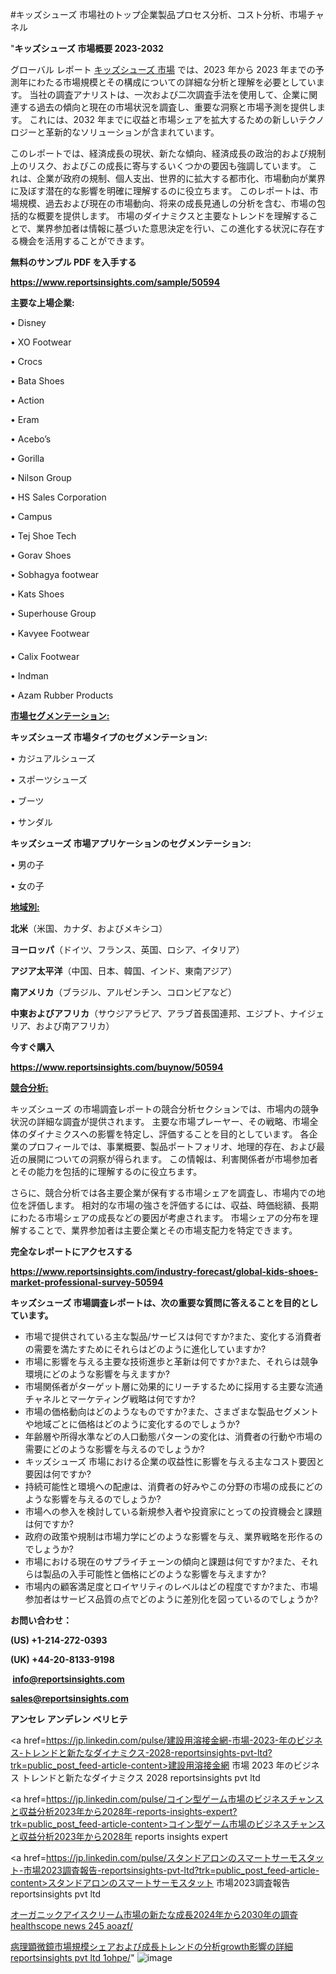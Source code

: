 #キッズシューズ 市場社のトップ企業製品プロセス分析、コスト分析、市場チャネル

"<strong>キッズシューズ 市場概要 2023-2032</strong>

グローバル レポート <a href=https://www.reportsinsights.com/sample/50594>キッズシューズ 市場</a> では、2023 年から 2023 年までの予測年にわたる市場規模とその構成についての詳細な分析と理解を必要としています。 当社の調査アナリストは、一次および二次調査手法を使用して、企業に関連する過去の傾向と現在の市場状況を調査し、重要な洞察と市場予測を提供します。 これには、2032 年までに収益と市場シェアを拡大​​するための新しいテクノロジーと革新的なソリューションが含まれています。

このレポートでは、経済成長の現状、新たな傾向、経済成長の政治的および規制上のリスク、およびこの成長に寄与するいくつかの要因も強調しています。 これは、企業が政府の規制、個人支出、世界的に拡大する都市化、市場動向が業界に及ぼす潜在的な影響を明確に理解するのに役立ちます。 このレポートは、市場規模、過去および現在の市場動向、将来の成長見通しの分析を含む、市場の包括的な概要を提供します。 市場のダイナミクスと主要なトレンドを理解することで、業界参加者は情報に基づいた意思決定を行い、この進化する状況に存在する機会を活用することができます。

<strong><b>無料のサンプル PDF を入手する</b></strong>

<a href=https://www.reportsinsights.com/sample/50594><strong><u>https://www.reportsinsights.com/sample/50594</u></strong></a>

<strong>主要な上場企業:</strong>

• Disney

• XO Footwear

• Crocs

• Bata Shoes

• Action

• Eram

• Acebo’s

• Gorilla

• Nilson Group

• HS Sales Corporation

• Campus

• Tej Shoe Tech

• Gorav Shoes

• Sobhagya footwear

• Kats Shoes

• Superhouse Group

• Kavyee Footwear

• Calix Footwear

• Indman

• Azam Rubber Products

<strong><u>市場セグメンテーション</u></strong><strong><u>:</u></strong>

<strong>キッズシューズ 市場タイプのセグメンテーション:</strong>

• カジュアルシューズ

• スポーツシューズ

• ブーツ

• サンダル

<strong>キッズシューズ 市場アプリケーションのセグメンテーション:</strong>

• 男の子

• 女の子

<strong><u>地域別</u></strong><strong><u>:</u></strong>

<strong>北米</strong>（米国、カナダ、およびメキシコ）

<strong>ヨーロッパ</strong>（ドイツ、フランス、英国、ロシア、イタリア）

<strong>アジア太平洋</strong>（中国、日本、韓国、インド、東南アジア）

<strong>南アメリカ</strong>（ブラジル、アルゼンチン、コロンビアなど）

<strong>中東およびアフリカ</strong>（サウジアラビア、アラブ首長国連邦、エジプト、ナイジェリア、および南アフリカ）

<strong>今すぐ購入</strong>

<a href=https://www.reportsinsights.com/buynow/50594><strong><u>https://www.reportsinsights.com/buynow/50594</u></strong></a>

<strong><u>競合分析:</u></strong>

キッズシューズ の市場調査レポートの競合分析セクションでは、市場内の競争状況の詳細な調査が提供されます。 主要な市場プレーヤー、その戦略、市場全体のダイナミクスへの影響を特定し、評価することを目的としています。 各企業のプロフィールでは、事業概要、製品ポートフォリオ、地理的存在、および最近の展開についての洞察が得られます。 この情報は、利害関係者が市場参加者とその能力を包括的に理解するのに役立ちます。

さらに、競合分析では各主要企業が保有する市場シェアを調査し、市場内での地位を評価します。 相対的な市場の強さを評価するには、収益、時価総額、長期にわたる市場シェアの成長などの要因が考慮されます。 市場シェアの分布を理解することで、業界参加者は主要企業とその市場支配力を特定できます。

<strong>完全なレポートにアクセスする</strong>

<a href=https://www.reportsinsights.com/industry-forecast/global-kids-shoes-market-professional-survey-50594><strong><u><b>https://www.reportsinsights.com/industry-forecast/global-kids-shoes-market-professional-survey-50594</b></u></strong></a>

<strong><b>キッズシューズ 市場調査レポートは、次の重要な質問に答えることを目的としています。</b></strong>
<ul>
  <li>市場で提供されている主な製品/サービスは何ですか?また、変化する消費者の需要を満たすためにそれらはどのように進化していますか?</li>
  <li>市場に影響を与える主要な技術進歩と革新は何ですか?また、それらは競争環境にどのような影響を与えますか?</li>
  <li>市場関係者がターゲット層に効果的にリーチするために採用する主要な流通チャネルとマーケティング戦略は何ですか?</li>
  <li>市場の価格動向はどのようなものですか?また、さまざまな製品セグメントや地域ごとに価格はどのように変化するのでしょうか?</li>
  <li>年齢層や所得水準などの人口動態パターンの変化は、消費者の行動や市場の需要にどのような影響を与えるのでしょうか?</li>
  <li>キッズシューズ 市場における企業の収益性に影響を与える主なコスト要因と要因は何ですか?</li>
  <li>持続可能性と環境への配慮は、消費者の好みやこの分野の市場の成長にどのような影響を与えるのでしょうか?</li>
  <li>市場への参入を検討している新規参入者や投資家にとっての投資機会と課題は何ですか?</li>
  <li>政府の政策や規制は市場力学にどのような影響を与え、業界戦略を形作るのでしょうか?</li>
  <li>市場における現在のサプライチェーンの傾向と課題は何ですか?また、それらは製品の入手可能性と価格にどのような影響を与えますか?</li>
  <li>市場内の顧客満足度とロイヤリティのレベルはどの程度ですか?また、市場参加者はサービス品質の点でどのように差別化を図っているのでしょうか?</li>
</ul>
<strong>お問い合わせ：</strong>

<strong>(US) +1-214-272-0393</strong>

<strong>(UK) +44-20-8133-9198</strong>

<strong> </strong><a href=info@reportsinsights.com><strong><u>info@reportsinsights.com</u></strong></a>

<a href=sales@reportsinsights.com><strong><u>sales@reportsinsights.com</u></strong></a>

<strong>アンセレ アンデレン ベリヒテ</strong>

<a href=https://jp.linkedin.com/pulse/建設用溶接金網-市場-2023-年のビジネス-トレンドと新たなダイナミクス-2028-reportsinsights-pvt-ltd?trk=public_post_feed-article-content>建設用溶接金網 市場 2023 年のビジネス トレンドと新たなダイナミクス 2028 reportsinsights pvt ltd</a>

<a href=https://jp.linkedin.com/pulse/コイン型ゲーム市場のビジネスチャンスと収益分析2023年から2028年-reports-insights-expert?trk=public_post_feed-article-content>コイン型ゲーム市場のビジネスチャンスと収益分析2023年から2028年 reports insights expert</a>

<a href=https://jp.linkedin.com/pulse/スタンドアロンのスマートサーモスタット-市場2023調査報告-reportsinsights-pvt-ltd?trk=public_post_feed-article-content>スタンドアロンのスマートサーモスタット 市場2023調査報告 reportsinsights pvt ltd</a>

<a href=https://www.linkedin.com/pulse/オーガニックアイスクリーム市場の新たな成長2024年から2030年の調査-healthscope-news-245-aoazf/>オーガニックアイスクリーム市場の新たな成長2024年から2030年の調査 healthscope news 245 aoazf/</a>

<a href=https://www.linkedin.com/pulse/病理顕微鏡市場規模シェアおよび成長トレンドの分析growth影響の詳細-reportsinsights-pvt-ltd-1ohpe/>病理顕微鏡市場規模シェアおよび成長トレンドの分析growth影響の詳細 reportsinsights pvt ltd 1ohpe/</a>"
![image](https://github.com/aakesh123242/RIMarket/assets/158431203/e83620da-da3f-42d2-bd01-9be9225fa1ed)
